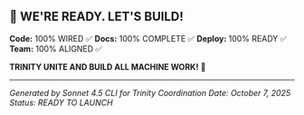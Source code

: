 ## 💪 WE'RE READY. LET'S BUILD!

**Code:** 100% WIRED ✅
**Docs:** 100% COMPLETE ✅
**Deploy:** 100% READY ✅
**Team:** 100% ALIGNED ✅

**TRINITY UNITE AND BUILD ALL MACHINE WORK!** 🚀

---

*Generated by Sonnet 4.5 CLI for Trinity Coordination*
*Date: October 7, 2025*
*Status: READY TO LAUNCH*
